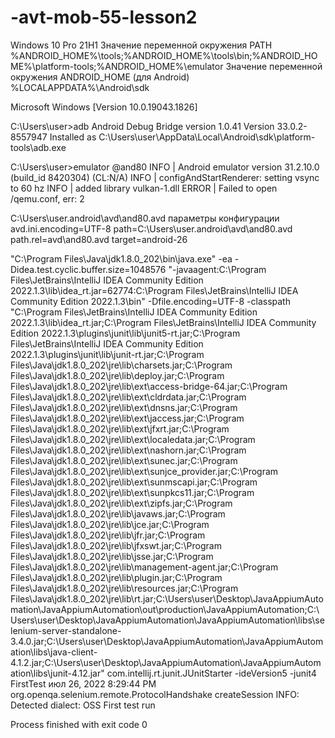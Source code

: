 # -avt-mob-55-lesson2

Windows 10 Pro 21H1 
Значение переменной окружения PATH %ANDROID_HOME%\tools;%ANDROID_HOME%\tools\bin;%ANDROID_HOME%\platform-tools;%ANDROID_HOME%\emulator
Значение переменной окружения ANDROID_HOME (для Android) %LOCALAPPDATA%\Android\sdk

Microsoft Windows [Version 10.0.19043.1826]

C:\Users\user>adb
Android Debug Bridge version 1.0.41
Version 33.0.2-8557947
Installed as C:\Users\user\AppData\Local\Android\sdk\platform-tools\adb.exe

C:\Users\user>emulator @and80
INFO    | Android emulator version 31.2.10.0 (build_id 8420304) (CL:N/A)
INFO    | configAndStartRenderer: setting vsync to 60 hz
INFO    | added library vulkan-1.dll
ERROR   | Failed to open /qemu.conf, err: 2

C:\Users\user\.android\avd\and80.avd
параметры конфигурации 
avd.ini.encoding=UTF-8
path=C:\Users\user\.android\avd\and80.avd
path.rel=avd\and80.avd
target=android-26

"C:\Program Files\Java\jdk1.8.0_202\bin\java.exe" -ea -Didea.test.cyclic.buffer.size=1048576 "-javaagent:C:\Program Files\JetBrains\IntelliJ IDEA Community Edition 2022.1.3\lib\idea_rt.jar=62774:C:\Program Files\JetBrains\IntelliJ IDEA Community Edition 2022.1.3\bin" -Dfile.encoding=UTF-8 -classpath "C:\Program Files\JetBrains\IntelliJ IDEA Community Edition 2022.1.3\lib\idea_rt.jar;C:\Program Files\JetBrains\IntelliJ IDEA Community Edition 2022.1.3\plugins\junit\lib\junit5-rt.jar;C:\Program Files\JetBrains\IntelliJ IDEA Community Edition 2022.1.3\plugins\junit\lib\junit-rt.jar;C:\Program Files\Java\jdk1.8.0_202\jre\lib\charsets.jar;C:\Program Files\Java\jdk1.8.0_202\jre\lib\deploy.jar;C:\Program Files\Java\jdk1.8.0_202\jre\lib\ext\access-bridge-64.jar;C:\Program Files\Java\jdk1.8.0_202\jre\lib\ext\cldrdata.jar;C:\Program Files\Java\jdk1.8.0_202\jre\lib\ext\dnsns.jar;C:\Program Files\Java\jdk1.8.0_202\jre\lib\ext\jaccess.jar;C:\Program Files\Java\jdk1.8.0_202\jre\lib\ext\jfxrt.jar;C:\Program Files\Java\jdk1.8.0_202\jre\lib\ext\localedata.jar;C:\Program Files\Java\jdk1.8.0_202\jre\lib\ext\nashorn.jar;C:\Program Files\Java\jdk1.8.0_202\jre\lib\ext\sunec.jar;C:\Program Files\Java\jdk1.8.0_202\jre\lib\ext\sunjce_provider.jar;C:\Program Files\Java\jdk1.8.0_202\jre\lib\ext\sunmscapi.jar;C:\Program Files\Java\jdk1.8.0_202\jre\lib\ext\sunpkcs11.jar;C:\Program Files\Java\jdk1.8.0_202\jre\lib\ext\zipfs.jar;C:\Program Files\Java\jdk1.8.0_202\jre\lib\javaws.jar;C:\Program Files\Java\jdk1.8.0_202\jre\lib\jce.jar;C:\Program Files\Java\jdk1.8.0_202\jre\lib\jfr.jar;C:\Program Files\Java\jdk1.8.0_202\jre\lib\jfxswt.jar;C:\Program Files\Java\jdk1.8.0_202\jre\lib\jsse.jar;C:\Program Files\Java\jdk1.8.0_202\jre\lib\management-agent.jar;C:\Program Files\Java\jdk1.8.0_202\jre\lib\plugin.jar;C:\Program Files\Java\jdk1.8.0_202\jre\lib\resources.jar;C:\Program Files\Java\jdk1.8.0_202\jre\lib\rt.jar;C:\Users\user\Desktop\JavaAppiumAutomation\JavaAppiumAutomation\out\production\JavaAppiumAutomation;C:\Users\user\Desktop\JavaAppiumAutomation\JavaAppiumAutomation\libs\selenium-server-standalone-3.4.0.jar;C:\Users\user\Desktop\JavaAppiumAutomation\JavaAppiumAutomation\libs\java-client-4.1.2.jar;C:\Users\user\Desktop\JavaAppiumAutomation\JavaAppiumAutomation\libs\junit-4.12.jar" com.intellij.rt.junit.JUnitStarter -ideVersion5 -junit4 FirstTest
июл 26, 2022 8:29:44 PM org.openqa.selenium.remote.ProtocolHandshake createSession
INFO: Detected dialect: OSS
First test run

Process finished with exit code 0
